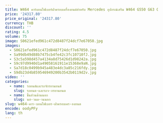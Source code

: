 ```yaml
---
title: W464 คาร์บอนไฟเบอร์ฝาครอบเครื่องยนต์สําหรับ Mercedes อุปกรณ์เสริม W464 G550 G63 G500 Benz G Class เชลซีสไตล์ด้านหน้ารถ Hoods
price: '24317.80'
price_original: '24317.80'
currency: THB
discount: ''
rating: 4.5
volume: 75
image: S0621efed961c472d8487f24dcf7e67050.jpg
images:
  - S0621efed961c472d8487f24dcf7e67050.jpg
  - Sa99db49d88b7475cb4fe42c3fc10710fJ.jpg
  - S3c5a598d457a4134a8d75426d1d98242a.jpg
  - S9c97d9940d1a49058161911e15368e9aN.jpg
  - Sa7d18c0499b945a483e4dc3a85c216fdy.jpg
  - S9db23d4b859546949200b3542b0119d2v.jpg
video: ''
categories:
  - name: รถยนต์และรถจักรยานยนต์
    slug: รถยนต-และรถจ-กรยานยนต
  - name: ชิ้นส่วนด้านนอก
    slug: นส-วนด-านนอก
slug: w464-คาร-บอนไฟเบอร-ฝาครอบเคร-องยนต
encode: oodyPFy
lang: th
---
```

  